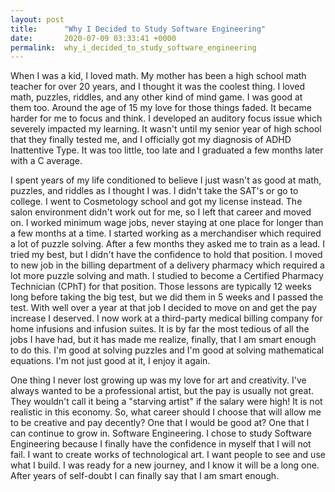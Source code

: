 ```yaml
---
layout: post
title:      "Why I Decided to Study Software Engineering"
date:       2020-07-09 03:33:41 +0000
permalink:  why_i_decided_to_study_software_engineering
---
```



When I was a kid, I loved math. My mother has been a high school math teacher for over 20 years, and I thought it was the coolest thing. I loved math, puzzles, riddles, and any other kind of mind game. I was good at them too. Around the age of 15 my love for those things faded. It became harder for me to focus and think. I developed an auditory focus issue which severely impacted my learning. It wasn't until my senior year of high school that they finally tested me, and I officially got my diagnosis of ADHD Inattentive Type. It was too little, too late and I graduated a few months later with a C average.

I spent years of my life conditioned to believe I just wasn't as good at math, puzzles, and riddles as I thought I was. I didn't take the SAT's or go to college. I went to Cosmetology school and got my license instead. The salon environment didn't work out for me, so I left that career and moved on. I worked minimum wage jobs, never staying at one place for longer than a few months at a time. I started working as a merchandiser which required a lot of puzzle solving. After a few months they asked me to train as a lead. I tried my best, but I didn't have the confidence to hold that position. I moved to new job in the billing department of a delivery pharmacy which required a lot more puzzle solving and math. I studied to become a Certified Pharmacy Technician (CPhT) for that position. Those lessons are typically 12 weeks long before taking the big test, but we did them in 5 weeks and I passed the test. With well over a year at that job I decided to move on and get the pay increase I deserved. I now work at a third-party medical billing company for home infusions and infusion suites. It is by far the most tedious of all the jobs I have had, but it has made me realize, finally, that I am smart enough to do this. I'm good at solving puzzles and I'm good at solving mathematical equations. I'm not just good at it, I enjoy it again.

One thing I never lost growing up was my love for art and creativity. I've always wanted to be a professional artist, but the pay is usually not great. They wouldn't call it being a "starving artist" if the salary were high! It is not realistic in this economy. So, what career should I choose that will allow me to be creative and pay decently? One that I would be good at? One that I can continue to grow in. Software Engineering. I chose to study Software Engineering because I finally have the confidence in myself that I will not fail. I want to create works of technological art. I want people to see and use what I build. I was ready for a new journey, and I know it will be a long one. After years of self-doubt I can finally say that I am smart enough.

